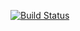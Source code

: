 [![Build Status](https://www.travis-ci.com/anmorales-hub/is219_CSV_Reader.svg?branch=main)](https://www.travis-ci.com/anmorales-hub/is219_CSV_Reader)

